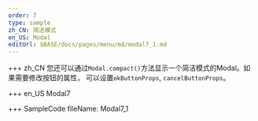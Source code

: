 ```yaml
--- 
order: 7
type: sample
zh_CN: 简洁模式
en_US: Modal 
editUrl: $BASE/docs/pages/menu/md/modal7_1.md
---
```


+++ zh_CN
您还可以通过<Code>Modal.compact()</Code>方法显示一个简洁模式的Modal。如果需要修改按钮的属性，
可以设置<Code>okButtonProps</Code>, <Code>cancelButtonProps</Code>。

+++ en_US
Modal7

+++ SampleCode
fileName: Modal7_1
